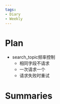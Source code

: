 ```yaml
---
tags:
- Diary 
- Weekly
---
```

# Plan
- search_topic频率控制
	- 相同字段不请求
	- 一次请求一个
	- 请求失败时重试
# Summaries 
